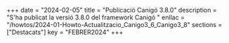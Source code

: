+++
date        = "2024-02-05"
title       = "Publicació Canigó 3.8.0"
description = "S'ha publicat la versió 3.8.0 del framework Canigó "
enllac      = "/howtos/2024-01-Howto-Actualitzacio_Canigo3_6_Canigo3_8"
sections    = ["Destacats"]
key         = "FEBRER2024"
+++
